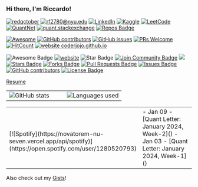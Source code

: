 ### Hi there, I'm Riccardo!

[![redqctober](https://img.shields.io/static/v1?label=redqctober&message=%20&color=black&logo=&style=flat)](https://redqctober.com)
[![rf2780@nyu.edu](https://img.shields.io/static/v1?label=rf2780@nyu.edu&message=%20&color=red&style=flat)](mailto:rf2780@nyu.edu)
[![LinkedIn](https://img.shields.io/static/v1?label=LinkedIn&message=%20&color=0e76a8&logo=linkedin&style=flat)](https://www.linkedin.com/in/riccardo-ferrarese/)
[![Kaggle](https://img.shields.io/static/v1?label=Kaggle&message=%20&color=blue&logo=kaggle&style=flat)](https://www.kaggle.com/riccardof01)
[![LeetCode](https://img.shields.io/static/v1?label=LeetCode&message=%20&color=orange&logo=leetcode&style=flat)](https://leetcode.com/u/rf2780/)
[![QuantNet](https://img.shields.io/static/v1?label=QuantNet&message=%20&color=blue&style=flat)](https://quantnet.com/members/riccardo_f.50877/)
[![quant.stackexchange](https://img.shields.io/static/v1?label=quant.stackexchange&message=%20&color=yellow&style=flat)](https://quant.stackexchange.com/users/76194/redqctober)
[![Repos Badge](https://badges.pufler.dev/repos/Rccd0)](https://badges.pufler.dev)

[![Awesome](https://awesome.re/badge.svg)](https://awesome.re)
[![GitHub contributors](https://img.shields.io/github/contributors/coderjojo/creative-profile-readme)](https://github.com/coderjojo/creative-profile-readme/graphs/contributors)
[![GitHub issues](https://img.shields.io/github/issues/coderjojo/creative-profile-readme)](https://github.com/coderjojo/creative-profile-readme/issues)
[![PRs Welcome](https://img.shields.io/badge/PRs-welcome-brightgreen.svg?style=flat-square)](https://github.com/coderjojo/creative-profile-readme/pulls)
[![HitCount](https://views.whatilearened.today/views/github/coderjojo/creative-profile-readme.svg)](https://github.com/coderjojo/creative-profile-readme)
[![website coderjojo.github.io](https://img.shields.io/website-up-down-green-red/http/coderjojo.github.io/creative-profile-readme.svg)](https://coderjojo.github.io/creative-profile-readme/)

<img src="https://cdn.rawgit.com/sindresorhus/awesome/d7305f38d29fed78fa85652e3a63e154dd8e8829/media/badge.svg" alt="Awesome Badge"/>
<a href="https://arbeitnow.com/?utm_source=awesome-github-profile-readme"><img src="https://img.shields.io/static/v1?label=&labelColor=505050&message=arbeitnow&color=%230076D6&style=flat&logo=google-chrome&logoColor=%230076D6" alt="website"/></a>
<!-- <img src="http://hits.dwyl.com/abhisheknaiidu/awesome-github-profile-readme.svg" alt="Hits Badge"/> -->
<img src="https://img.shields.io/static/v1?label=%F0%9F%8C%9F&message=If%20Useful&style=style=flat&color=BC4E99" alt="Star Badge"/>
<a href="https://discord.gg/XTW52Kt"><img src="https://img.shields.io/discord/733027681184251937.svg?style=flat&label=Join%20Community&color=7289DA" alt="Join Community Badge"/></a>
<a href="https://twitter.com/abhisheknaiidu" ><img src="https://img.shields.io/twitter/follow/abhisheknaiidu.svg?style=social" /> </a>
<br>
<a href="https://github.com/abhisheknaiidu/awesome-github-profile-readme/stargazers"><img src="https://img.shields.io/github/stars/abhisheknaiidu/awesome-github-profile-readme" alt="Stars Badge"/></a>
<a href="https://github.com/abhisheknaiidu/awesome-github-profile-readme/network/members"><img src="https://img.shields.io/github/forks/abhisheknaiidu/awesome-github-profile-readme" alt="Forks Badge"/></a>
<a href="https://github.com/abhisheknaiidu/awesome-github-profile-readme/pulls"><img src="https://img.shields.io/github/issues-pr/abhisheknaiidu/awesome-github-profile-readme" alt="Pull Requests Badge"/></a>
<a href="https://github.com/abhisheknaiidu/awesome-github-profile-readme/issues"><img src="https://img.shields.io/github/issues/abhisheknaiidu/awesome-github-profile-readme" alt="Issues Badge"/></a>
<a href="https://github.com/abhisheknaiidu/awesome-github-profile-readme/graphs/contributors"><img alt="GitHub contributors" src="https://img.shields.io/github/contributors/abhisheknaiidu/awesome-github-profile-readme?color=2b9348"></a>
<a href="https://github.com/abhisheknaiidu/awesome-github-profile-readme/blob/master/LICENSE"><img src="https://img.shields.io/github/license/abhisheknaiidu/awesome-github-profile-readme?color=2b9348" alt="License Badge"/></a>

[Resume](...)

<table width="100%">
<tr>
<td width="50%">
  <img src="https://github-readme-stats.vercel.app/api?username=Rccd0&count_private=true&show_icones=true&theme=default" alt="GitHub stats"  
</td>
<td width="50%">  
  <img src="https://github-readme-stats.vercel.app/api/top-langs/?username=Rccd0" alt="Languages used" 
</td>
</table>
<table width="100%"> 
<tr>
<td width="50%">
&nbsp; <br> [![Spotify](https://novatorem-nu-seven.vercel.app/api/spotify)](https://open.spotify.com/user/1280520793)
</td>
<td width="50%">  
- Jan 09 - [Quant Letter: January 2024, Week-2]()
- Jan 03 - [Quant Letter: January 2024, Week-1]()
</td>
</table>

<!--
Here is a list of my ongoing [research work and projects](...).

Researching and building the next-generation of computing and technology in finance and AI. My passion is working with data to build systems, solve complex challenges, and to better understand how the world operates and changes through emerging technologies including AI, machine learning/data science, blockchain/DeFi, and quantum computing. The three most important skills to me are:

- Resilience
- Collaboration
- Creativity
-->

Also check out my [Gists](https://gist.github.com/Rccd0)! 
